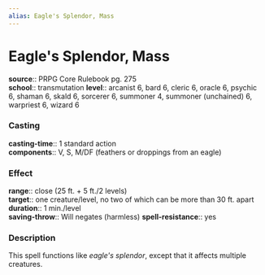 ```yaml
---
alias: Eagle's Splendor, Mass
---
```


# Eagle's Splendor, Mass 

**source**:: PRPG Core Rulebook pg. 275  
**school**:: transmutation
**level**:: arcanist 6, bard 6, cleric 6, oracle 6, psychic 6, shaman 6, skald 6, sorcerer 6, summoner 4, summoner (unchained) 6, warpriest 6, wizard 6

### Casting 

**casting-time**:: 1 standard action  
**components**:: V, S, M/DF (feathers or droppings from an eagle)

### Effect 

**range**:: close (25 ft. + 5 ft./2 levels)  
**target**:: one creature/level, no two of which can be more than 30 ft. apart  
**duration**:: 1 min./level  
**saving-throw**:: Will negates (harmless)
**spell-resistance**:: yes

### Description 

This spell functions like *eagle's splendor*, except that it affects multiple creatures.
